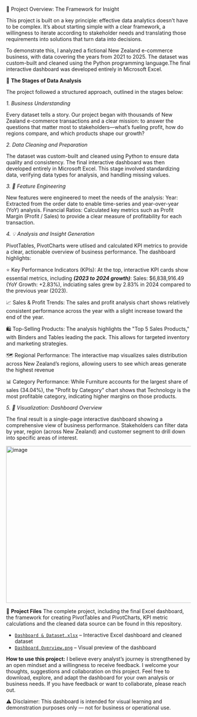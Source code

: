 📍 Project Overview: The Framework for Insight

This project is built on a key principle: effective data analytics doesn't have to be complex. It’s about starting simple with a clear framework, a willingness to iterate according to stakeholder needs and translating those requirements into solutions that turn data into decisions.

To demonstrate this, I analyzed a fictional New Zealand e-commerce business, with data covering the years from 2021 to 2025. The dataset was custom-built and cleaned using the Python programming language.The final interactive dashboard was developed entirely in Microsoft Excel.

📖 **The Stages of Data Analysis**

The project followed a structured approach, outlined in the stages below:

*1. Business Understanding*

Every dataset tells a story. Our project began with thousands of New Zealand e-commerce transactions and a clear mission: to answer the questions that matter most to stakeholders—what’s fueling profit, how do regions compare, and which products shape our growth?

*2. Data Cleaning and Preparation*

The dataset was custom-built and cleaned using Python to ensure data quality and consistency. The final interactive dashboard was then developed entirely in Microsoft Excel. This stage involved standardizing data, verifying data types for analysis, and handling missing values.

*3. 🔧 Feature Engineering*

New features were engineered to meet the needs of the analysis:
Year: Extracted from the order date to enable time-series and year-over-year (YoY) analysis.
Financial Ratios: Calculated key metrics such as Profit Margin (Profit / Sales) to provide a clear measure of profitability for each transaction.

*4. 💡 Analysis and Insight Generation*

PivotTables, PivotCharts were utlised and calculated KPI metrics to provide a clear, actionable overview of business performance. The dashboard highlights:

⭐ Key Performance Indicators (KPIs):
At the top, interactive KPI cards show essential metrics, including ***(2023 to 2024 growth)***:
Sales: $6,838,916.49 (YoY Growth: +2.83%), indciating sales grew by 2.83% in 2024 compared to the previous year (2023).

📈 Sales & Profit Trends: The sales and profit analysis chart shows relatively consistent performance across the year with a slight increase toward the end of the year.

🛍️ Top-Selling Products: The analysis highlights the "Top 5 Sales Products," with Binders and Tables leading the pack. This allows for targeted inventory and marketing strategies.

🗺️ Regional Performance: The interactive map visualizes sales distribution across New Zealand’s regions, allowing users to see which areas generate the highest revenue

📊 Category Performance: While Furniture accounts for the largest share of sales (34.04%), the "Profit by Category" chart shows that Technology is the most profitable category, indicating higher margins on those products.

*5. 🎨  Visualization: Dashboard Overview*

The final result is a single-page interactive dashboard showing a comprehensive view of business performance. Stakeholders can filter data by year, region (across New Zealand) and customer segment to drill down into specific areas of interest. 


<img width="712" height="428" alt="image" src="https://github.com/user-attachments/assets/11ad430b-4569-483e-8e89-f9c17ecea258" />



📂 **Project Files**
The complete project, including the final Excel dashboard, the framework for creating PivotTables and PivotCharts, KPI metric calculations and the cleaned data source can be found in this repository.

- [`Dashboard & Dataset.xlsx`](https://github.com/zar-moethu/NZ-Ecommerce-Excel-Dashboard/blob/Dashboard/Dashboard%20%26%20Dataset.xlsx) – Interactive Excel dashboard and cleaned dataset  
- [`Dashboard Overview.png`](https://github.com/zar-moethu/NZ-Ecommerce-Excel-Dashboard/blob/Dashboard/Dashboard%20Overview.png) – Visual preview of the dashboard

**How to use this project:**
I believe every analyst’s journey is strengthened by an open mindset and a willingness to receive feedback. I welcome your thoughts, suggestions and collaboration on this project.
Feel free to download, explore, and adapt the dashboard for your own analysis or business needs. If you have feedback or want to collaborate, please reach out.

⚠️ Disclaimer: This dashboard is intended for visual learning and demonstration purposes only — not for business or operational use.


